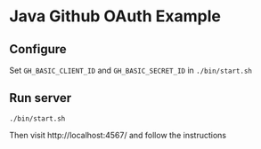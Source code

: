 # Java Github OAuth Example

## Configure
Set `GH_BASIC_CLIENT_ID` and `GH_BASIC_SECRET_ID` in `./bin/start.sh`

## Run server

    ./bin/start.sh

Then visit http://localhost:4567/ and follow the instructions
